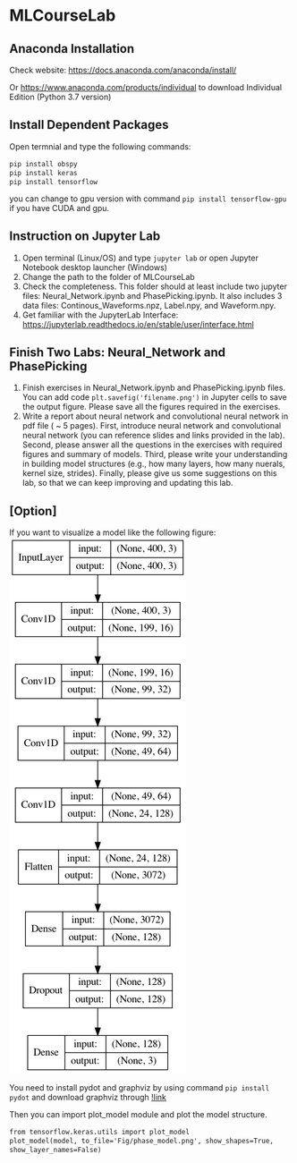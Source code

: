 # MLCourseLab
 
## Anaconda Installation
Check website: https://docs.anaconda.com/anaconda/install/

Or  https://www.anaconda.com/products/individual to download Individual Edition (Python 3.7 version)

## Install Dependent Packages
Open termnial and type the following commands:
```
pip install obspy
pip install keras
pip install tensorflow
```
you can change to gpu version with command `pip install tensorflow-gpu` if you have CUDA and gpu.

## Instruction on Jupyter Lab

1) Open terminal (Linux/OS) and type `jupyter lab` or open Jupyter Notebook desktop launcher (Windows)
2) Change the path to the folder of MLCourseLab
3) Check the completeness. This folder should at least include two jupyter files: Neural_Network.ipynb and PhasePicking.ipynb. It also includes 3 data files: Continous_Waveforms.npz, Label.npy, and Waveform.npy. 
4) Get familiar with the JupyterLab Interface: https://jupyterlab.readthedocs.io/en/stable/user/interface.html

## Finish Two Labs: Neural_Network and PhasePicking
1) Finish exercises in Neural_Network.ipynb and PhasePicking.ipynb files. You can add code `plt.savefig('filename.png')` in Jupyter cells to save the output figure. Please save all the figures required in the exercises.
2) Write a report about neural network and convolutional neural network in pdf file ( ~ 5 pages). First, introduce neural network and convolutional neural network (you can reference slides and links provided in the lab). Second, please answer all the questions in the exercises with required figures and summary of models. Third, please write your understanding in building model structures (e.g., how many layers, how many nuerals, kernel size, strides). Finally, please give us some suggestions on this lab, so that we can keep improving and updating this lab.


## [Option] 
If you want to visualize a model like the following figure:
![image](./Fig/phase_model.png)

You need to install pydot and graphviz by using command `pip install pydot` and download graphviz through [!link](http://www.graphviz.org/download/)

Then you can import plot_model module and plot the model structure.
```
from tensorflow.keras.utils import plot_model
plot_model(model, to_file='Fig/phase_model.png', show_shapes=True, show_layer_names=False)
```
